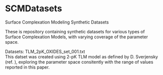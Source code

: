 # SCMDatasets
Surface Complexation Modeling Synthetic Datasets

These is repository containing synthetic datasets for various types of Surface Complexation Models, with varying coverage of the parameter space.

Datasets: 
TLM_2pK_OXIDES_set_001.txt  
This datset was created using 2-pK TLM model as defined by D. Sverjensky (ref. ), exploring the parameter space consitently with the range of values reported in this paper. 
